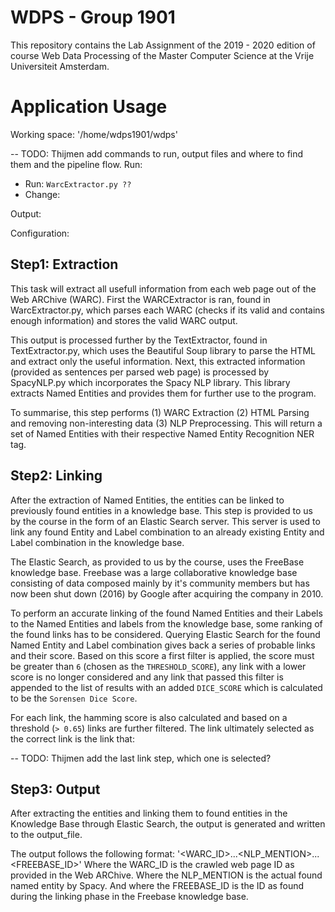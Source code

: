 # WDPS - Group 1901
This repository contains the Lab Assignment of the 2019 - 2020 edition of course Web Data Processing of the Master Computer Science at the Vrije Universiteit Amsterdam.

# Application Usage
Working space: '/home/wdps1901/wdps'

-- TODO: Thijmen add commands to run, output files and where to find them and the pipeline flow.
Run:
- Run: `WarcExtractor.py ??`
- Change:

Output:

Configuration:


## Step1: Extraction
This task will extract all usefull information from each web page out of the Web ARChive (WARC).
First the WARCExtractor is ran, found in WarcExtractor.py, which parses each WARC (checks if its valid and contains enough information) and stores the valid WARC output.

This output is processed further by the TextExtractor, found in TextExtractor.py, which uses the Beautiful Soup library to parse the HTML and extract only the useful information.
Next, this extracted information (provided as sentences per parsed web page) is processed by SpacyNLP.py which incorporates the Spacy NLP library. This library extracts Named Entities and provides them for further use to the program.

To summarise, this step performs (1) WARC Extraction (2) HTML Parsing and removing non-interesting data (3) NLP Preprocessing. This will return a set of Named Entities with their respective Named Entity Recognition NER tag.

## Step2: Linking
After the extraction of Named Entities, the entities can be linked to previously found entities in a knowledge base. This step is provided to us by the course in the form of an Elastic Search server. This server is used to link any found Entity and Label combination to an already existing Entity and Label combination in the knowledge base.

The Elastic Search, as provided to us by the course, uses the FreeBase knowledge base. Freebase was a large collaborative knowledge base consisting of data composed mainly by it's community members but has now been shut down (2016) by Google after acquiring the company in 2010.

To perform an accurate linking of the found Named Entities and their Labels to the Named Entities and labels from the knowledge base, some ranking of the found links has to be considered. Querying Elastic Search for the found Named Entity and Label combination gives back a series of probable links and their score. Based on this score a first filter is applied, the score must be greater than `6` (chosen as the `THRESHOLD_SCORE`), any link with a lower score is no longer considered and any link that passed this filter is appended to the list of results with an added `DICE_SCORE` which is calculated to be the `Sorensen Dice Score`.

For each link, the hamming score is also calculated and based on a threshold (`> 0.65`) links are further filtered. 
The link ultimately selected as the correct link is the link that:

-- TODO: Thijmen add the last link step, which one is selected?

## Step3: Output
After extracting the entities and linking them to found entities in the Knowledge Base through Elastic Search, the output is generated and written to the output_file.

The output follows the following format: '<WARC_ID>...<NLP_MENTION>...<FREEBASE_ID>'
Where the WARC_ID is the crawled web page ID as provided in the Web ARChive.
Where the NLP_MENTION is the actual found named entity by Spacy.
And where the FREEBASE_ID is the ID as found during the linking phase in the Freebase knowledge base.